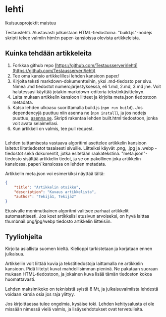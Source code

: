 # lehti
Ikuisuusprojektit maistuu

Testauslehti. Alustavasti julkaistaan HTML-tiedostoina. 
"build.js"-nodejs skripti tekee valmiin html:n paper-kansioissa olevista artikkeleista.

## Kuinka tehdään artikkeleita

1. Forkkaa github repo [https://github.com/Testausserveri/lehti](https://github.com/Testausserveri/lehti)
2. Tee oma kansio artikkelillesi lehden kansioon paper/
3. Kirjoita teksti markdown-dokumentteihin, yksi .md-tiedosto per sivu. Nimeä .md tiedostot numerojärjestyksessä, eli 1.md, 2.md, 3.md jne. Voit halutessasi käyttää jotakin markdown-editoria tekstinkäsittelyyn.
4. Laita mukaan artikkelin kansioon liitteet ja kirjoita meta.json tiedostoon metadata.
5. Katso lehden ulkoasu suorittamalla build.js (`npm run build`). Jos dependencyjä puuttuu niin asenna ne (`npm install`), ja jos nodejs puuttuu, [asenna se](https://nodejs.org/). Skripti rakentaa lehden built.html tiedostoon, jonka voit avata selaimellasi.
6. Kun artikkeli on valmis, tee pull request.

##
Lehden taittamisesta vastaava algoritimi asettelee artikkelin kansioon laitetut liitetiedostot tasaisesti sivuille. Liitteiksi käyvät .png, .jpg ja .webp -tiedostot sekä dokumentit, jotka esitetään raakatekstinä.
"meta.json"-tiedosto sisältää artikkelin tiedot, ja se on pakollinen joka artikkelin kansiossa. paper/ kansiossa on lehden metadata.

Artikkelin meta.json voi esimerkiksi näyttää tältä:
```json
{
    "title": "Artikkelin otsikko",
    "description": "Kuvaus artikkelista",
    "author": "Tekijä1, Tekijä2"
}
```

Etusivulle monimutkainen algoritmi valitsee parhaat artikkelit automaattisesti. Jos koet artikkelisi etusivun arvoiseksi, on hyvä laittaa thumbnail.png/jpg/webp tiedosto artikkelin liitteisiin.

## Tyyliohjeita

Kirjoita asiallista suomen kieltä. Kielioppi tarkistetaan ja korjataan ennen julkaisua.

Artikkeliin voit liittää kuvia ja tekstitiedostoja laittamalla ne artikkelin kansioon.
Pidä liitetyt kuvat mahdollisimman pieninä. Ne pakataan suoraan mukaan HTML-tiedostoon, ja jokainen kuva
lisää tämän tiedoston kokoa huomattavasti. 

Lehden maksimikoko on teknisistä syistä 8 Mt, ja
julkaisuvalmiista lehdestä voidaan karsia osia jos raja ylittyy. 

Jos kirjoittaessa tulee ongelmia, kysäise toki. Lehden kehitysalusta ei ole missään nimessä vielä valmis, ja lisäysehdotukset ovat tervetulleita.